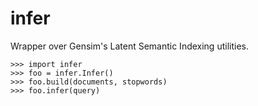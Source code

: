 infer
=====

Wrapper over Gensim's Latent Semantic Indexing utilities.

    >>> import infer
    >>> foo = infer.Infer()
    >>> foo.build(documents, stopwords)
    >>> foo.infer(query)
